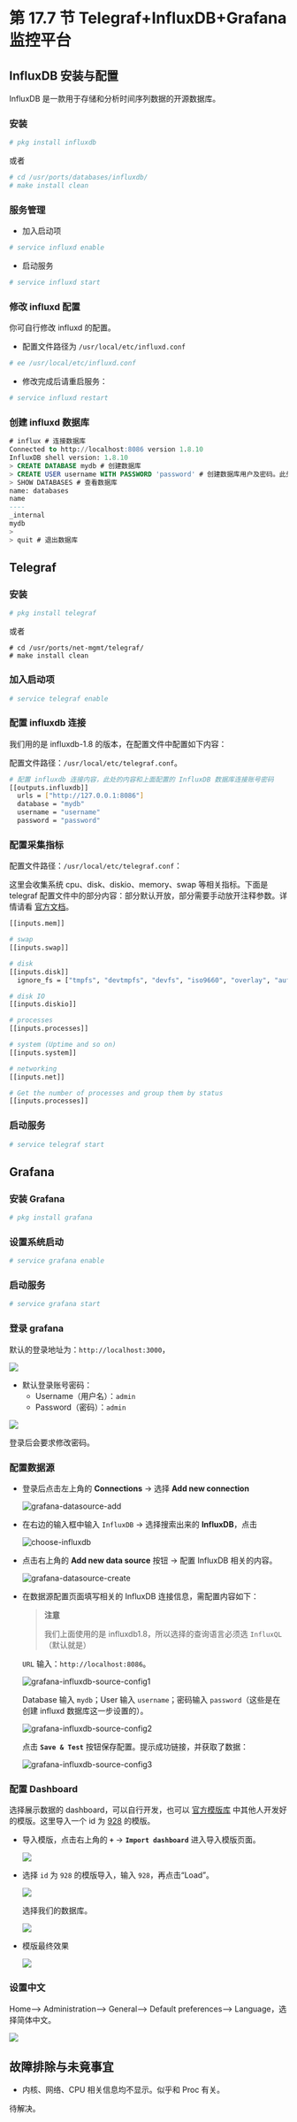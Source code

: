 # 第 17.7 节 Telegraf+InfluxDB+Grafana 监控平台

## InfluxDB 安装与配置

InfluxDB 是一款用于存储和分析时间序列数据的开源数据库。

### 安装

```sh
# pkg install influxdb
```

或者

```sh
# cd /usr/ports/databases/influxdb/ 
# make install clean
```

### 服务管理

- 加入启动项

```sh
# service influxd enable
```

- 启动服务

```sh
# service influxd start
```

### 修改 influxd 配置

你可自行修改 influxd 的配置。

- 配置文件路径为 `/usr/local/etc/influxd.conf`

```sh
# ee /usr/local/etc/influxd.conf
```

- 修改完成后请重启服务：

```sh
# service influxd restart
```

### 创建 influxd 数据库

```sql
# influx # 连接数据库
Connected to http://localhost:8086 version 1.8.10
InfluxDB shell version: 1.8.10
> CREATE DATABASE mydb # 创建数据库
> CREATE USER username WITH PASSWORD 'password' # 创建数据库用户及密码。此处设置的用户名是 username，密码是 password
> SHOW DATABASES # 查看数据库
name: databases
name
----
_internal
mydb
>
> quit # 退出数据库
```

## Telegraf

### 安装

```sh
# pkg install telegraf
```

或者

```
# cd /usr/ports/net-mgmt/telegraf/ 
# make install clean
```

### 加入启动项

```sh
# service telegraf enable
```


### 配置 influxdb 连接

我们用的是 influxdb-1.8 的版本，在配置文件中配置如下内容：

配置文件路径：`/usr/local/etc/telegraf.conf`。

```sh
# 配置 influxdb 连接内容，此处的内容和上面配置的 InfluxDB 数据库连接账号密码
[[outputs.influxdb]]
  urls = ["http://127.0.0.1:8086"]
  database = "mydb" 
  username = "username"
  password = "password"
```

### 配置采集指标

配置文件路径：`/usr/local/etc/telegraf.conf`：

这里会收集系统 cpu、disk、diskio、memory、swap 等相关指标。下面是 telegraf 配置文件中的部分内容：部分默认开放，部分需要手动放开注释参数。详情请看 [官方文档](https://docs.influxdata.com/telegraf/v1.26/configuration/)。

```sh
[[inputs.mem]]

# swap
[[inputs.swap]]

# disk
[[inputs.disk]]
  ignore_fs = ["tmpfs", "devtmpfs", "devfs", "iso9660", "overlay", "aufs", "squashfs"]

# disk IO
[[inputs.diskio]]

# processes
[[inputs.processes]]

# system (Uptime and so on)
[[inputs.system]]

# networking
[[inputs.net]]

# Get the number of processes and group them by status
[[inputs.processes]]
```

### 启动服务

```sh
# service telegraf start
```

## Grafana


### 安装 Grafana

```sh
# pkg install grafana
```

### 设置系统启动

```sh
# service grafana enable
```

### 启动服务

```sh
# service grafana start
```

### 登录 grafana

默认的登录地址为：`http://localhost:3000`，

![](../.gitbook/assets/grafana1.png)

- 默认登录账号密码：
  - Username（用户名）：`admin`
  - Password（密码）：`admin`

![](../.gitbook/assets/grafana2.png)

登录后会要求修改密码。

### 配置数据源

- 登录后点击左上角的 **Connections** -> 选择 **Add new connection**

   ![grafana-datasource-add](../.gitbook/assets/grafana-datasource-add.png)

- 在右边的输入框中输入 `InfluxDB` -> 选择搜索出来的 **InfluxDB**，点击

   ![choose-influxdb](../.gitbook/assets/grafana-datasource-search.png)

- 点击右上角的 **Add new data source** 按钮 -> 配置 InfluxDB 相关的内容。

   ![grafana-datasource-create](../.gitbook/assets/grafana-datasource-create.png)

- 在数据源配置页面填写相关的 InfluxDB 连接信息，需配置内容如下：
   >**注意**
   >
   >我们上面使用的是 influxdb1.8，所以选择的查询语言必须选 `InfluxQL`（默认就是）

   `URL` 输入：`http://localhost:8086`。

   ![grafana-influxdb-source-config1](../.gitbook/assets/grafana-influxdb-source-config1.png)

  Database 输入 `mydb`；User 输入 `username`；密码输入 `password`（这些是在创建 influxd 数据库这一步设置的）。

   ![grafana-influxdb-source-config2](../.gitbook/assets/grafana-influxdb-source-config2.png)


   点击 **`Save & Test`** 按钮保存配置。提示成功链接，并获取了数据：

  ![grafana-influxdb-source-config3](../.gitbook/assets/grafana-influxdb-source-config3.png)

### 配置 Dashboard

选择展示数据的 dashboard，可以自行开发，也可以 [官方模版库](https://grafana.com/grafana/dashboards/) 中其他人开发好的模版。这里导入一个 id 为 [928](https://grafana.com/grafana/dashboards/928-telegraf-system-dashboard/) 的模版。

- 导入模版，点击右上角的 **`+`** -> **`Import dashboard`**  进入导入模版页面。

   ![](../.gitbook/assets/grafana-dashboard-import.png)

- 选择 `id` 为 `928` 的模版导入，输入 `928`，再点击“Load”。

   ![](../.gitbook/assets/grafana-dashboard-import-config.png)

  选择我们的数据库。

  ![](../.gitbook/assets/grafana-dashboard-import-config2.png)

- 模版最终效果

   ![](../.gitbook/assets/grafana-dashboard-result.png)

### 设置中文

Home——> Administration——> General——> Default preferences——> Language，选择简体中文。

![](../.gitbook/assets/grafana4.png)

## 故障排除与未竟事宜

- 内核、网络、CPU 相关信息均不显示。似乎和 Proc 有关。

待解决。
